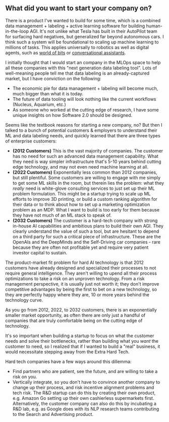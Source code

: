 
## What did you want to start your company on?


There is a product I've wanted to build for some time, which is a combined data management + labeling + active learning software for building human-in-the-loop AGI. It's not unlike what Tesla has built in their AutoPilot team for surfacing hard negatives, but generalized far beyond autonomous cars. I think such a system will be foundational to scaling up machine learning to millions of tasks. This applies universally to robotics as well as digital agents, such as [world of bits](http://proceedings.mlr.press/v70/shi17a/shi17a.pdf) or [conversational assistants](https://blog.google/technology/ai/lamda/). 

I initially thought that I would start an company in the MLOps space to help all these companies with this "next generation data labeling tool". Lots of well-meaning people tell me that data labeling is an already-captured market, but I have conviction on the following:

- The economic pie for data management + labeling will become much, much bigger than what it is today. 
- The future of data tooling will look nothing like the current workflows (Nucleus, Aquarium, etc.)
- As someone who worked at the cutting edge of research, I have some unique insights on how Software 2.0 should be designed.

Seems like the textbook reasons for starting a new company, no? But then I talked to a bunch of potential customers & employers to understand their ML and data labeling needs, and quickly learned that there are three types of enterprise customers:

- **(2012 Customers)** This is the vast majority of companies. The customer has no need for such an advanced data management capability. What they need is way simpler infrastructure that's 5-10 years behind cutting edge technology, and may not even need machine learning at all.
- **(2022 Customers)** Exponentially less common than 2012 companies, but still plentiful. Some customers are willing to engage with me simply to get some ML skills in the room, but therein lies the problem: what they *really* need is white-glove consulting services to just set up their ML problem formulation. This might be a startup trying to scale up ML efforts to improve 3D printing, or build a custom ranking algorithm for their data or to think about how to set up a marketing optimization problem as an MDP. What I want to build is too early for them because they have not much of an ML stack to speak of.
- **(2032 Customers)** The customer is a hard-tech company with strong in-house AI capabilities and ambitious plans to build their own AGI. They clearly understand the value of such a tool, but are hesitant to depend on a third party for such a critical piece of infrastructure. These are the OpenAIs and the DeepMinds and the Self-Driving car companies - rare because they are often not profitable yet and require very patient investor capital to sustain.

The product-market fit problem for hard AI technology is that 2012 customers have already designed and specialized their processes to not require general intelligence. They aren't willing to upend all their process optimizations to take a risk on an unproven technology. From a risk management perspective, it is usually just not worth it; they don't improve competitive advantages by being the first to bet on a new technology, so they are perfectly happy where they are, 10 or more years behind the technology curve.

As you go from 2012, 2022, to 2032 customers, there is an exponentially smaller market opportunity, as often there are only just a handful of companies that are truly comfortable being on the cutting edge of technology.

It's so important when building a startup to focus on what the customer needs and solve their bottlenecks, rather than building what you *want* the customer to need, so I realized that if I wanted to build a "real" business, it would necessitate stepping away from the Extra Hard Tech.

Hard tech companies have a few ways around this dillemma:
- Find partners who are patient, see the future, and are willing to take a risk on you.
- Vertically integrate, so you don't have to convince another company to change up their process, and risk incentive alignment problems and tech risk. The R&D startup can do this by creating their own product, e.g. Amazon Go setting up their own cashierless supermarkets first. Alternatively, the customer company can also do this by incubating a R&D lab, e.g. as Google does with its NLP research teams contributing to the Search and Advertising product.

